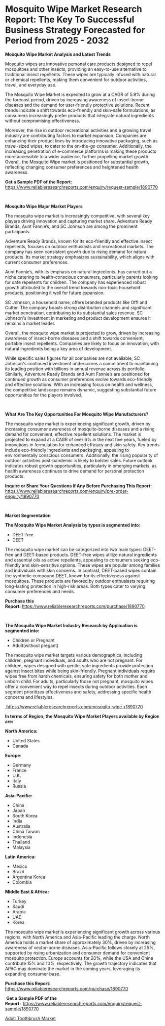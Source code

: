 <p><h1>Mosquito Wipe Market Research Report: The Key To Successful Business Strategy Forecasted for Period from 2025 - 2032</h1></p><p><strong>Mosquito Wipe Market Analysis and Latest Trends</strong></p>
<p><p>Mosquito wipes are innovative personal care products designed to repel mosquitoes and other insects, providing an easy-to-use alternative to traditional insect repellents. These wipes are typically infused with natural or chemical repellents, making them convenient for outdoor activities, travel, and everyday use.</p><p>The Mosquito Wipe Market is expected to grow at a CAGR of 5.9% during the forecast period, driven by increasing awareness of insect-borne diseases and the demand for user-friendly protective solutions. Recent trends indicate a shift towards eco-friendly and skin-safe formulations, as consumers increasingly prefer products that integrate natural ingredients without compromising effectiveness.</p><p>Moreover, the rise in outdoor recreational activities and a growing travel industry are contributing factors to market expansion. Companies are enhancing their product lines by introducing innovative packaging, such as travel-sized wipes, to cater to the on-the-go consumer. Additionally, the increasing penetration of e-commerce platforms is making these products more accessible to a wider audience, further propelling market growth. Overall, the Mosquito Wipe market is positioned for substantial growth, reflecting changing consumer preferences and heightened health awareness.</p></p>
<p><strong>Get a Sample PDF of the Report:&nbsp;</strong> <a href="https://www.reliableresearchreports.com/enquiry/request-sample/1890770?utm_campaign=3210&utm_medium=2&utm_source=Github&utm_content=ia&utm_term=05042025&utm_id=mosquito-wipe">https://www.reliableresearchreports.com/enquiry/request-sample/1890770</a></p>
<p>&nbsp;</p>
<p><strong>Mosquito Wipe Major Market Players</strong></p>
<p><p>The mosquito wipe market is increasingly competitive, with several key players driving innovation and capturing market share. Adventure Ready Brands, Aunt Fannie’s, and SC Johnson are among the prominent participants.</p><p>Adventure Ready Brands, known for its eco-friendly and effective insect repellents, focuses on outdoor enthusiasts and recreational markets. The company has seen consistent growth due to rising demand for natural products. Its market strategy emphasizes sustainability, which aligns with current consumer preferences.</p><p>Aunt Fannie’s, with its emphasis on natural ingredients, has carved out a niche catering to health-conscious consumers, particularly parents looking for safe repellents for children. The company has experienced robust growth attributed to the overall trend towards non-toxic household products, positioning it well for future expansion.</p><p>SC Johnson, a household name, offers branded products like Off! and Cutter. The company boasts strong distribution channels and significant market penetration, contributing to its substantial sales revenue. SC Johnson's investment in marketing and product development ensures it remains a market leader.</p><p>Overall, the mosquito wipe market is projected to grow, driven by increasing awareness of insect-borne diseases and a shift towards convenient, portable insect repellents. Companies are likely to focus on innovation, with natural ingredients being a key area of development.</p><p>While specific sales figures for all companies are not available, SC Johnson's continued investment underscores a commitment to maintaining its leading position with billions in annual revenue across its portfolio. Similarly, Adventure Ready Brands and Aunt Fannie’s are positioned for continued growth as consumer preferences evolve towards eco-friendly and effective solutions. With an increasing focus on health and wellness, the competitive landscape remains dynamic, suggesting substantial future opportunities for the players involved.</p></p>
<p>&nbsp;</p>
<p><strong>What Are The Key Opportunities For Mosquito Wipe Manufacturers?</strong></p>
<p><p>The mosquito wipe market is experiencing significant growth, driven by increasing consumer awareness of mosquito-borne diseases and a rising demand for convenient, effective repellent solutions. The market is projected to expand at a CAGR of over 6% in the next five years, fueled by innovations in formulation for enhanced efficacy and skin safety. Key trends include eco-friendly ingredients and packaging, appealing to environmentally conscious consumers. Additionally, the rising popularity of outdoor activities post-pandemic is likely to bolster sales. Future outlook indicates robust growth opportunities, particularly in emerging markets, as health awareness continues to drive demand for personal protection products.</p></p>
<p><strong>Inquire or Share Your Questions If Any Before Purchasing This Report:</strong> <a href="https://www.reliableresearchreports.com/enquiry/pre-order-enquiry/1890770?utm_campaign=3210&utm_medium=2&utm_source=Github&utm_content=ia&utm_term=05042025&utm_id=mosquito-wipe">https://www.reliableresearchreports.com/enquiry/pre-order-enquiry/1890770</a></p>
<p>&nbsp;</p>
<p><strong>Market Segmentation</strong></p>
<p><strong>The Mosquito Wipe Market Analysis by types is segmented into:</strong></p>
<p><ul><li>DEET-free</li><li>DEET</li></ul></p>
<p><p>The mosquito wipe market can be categorized into two main types: DEET-free and DEET-based products. DEET-free wipes utilize natural ingredients and essential oils as active repellents, appealing to consumers seeking eco-friendly and skin-sensitive options. These wipes are popular among families and individuals with skin concerns. In contrast, DEET-based wipes contain the synthetic compound DEET, known for its effectiveness against mosquitoes. These products are favored by outdoor enthusiasts requiring long-lasting protection in high-risk areas. Both types cater to varying consumer preferences and needs.</p></p>
<p><strong>Purchase this Report:&nbsp;</strong><a href="https://www.reliableresearchreports.com/purchase/1890770?utm_campaign=3210&utm_medium=2&utm_source=Github&utm_content=ia&utm_term=05042025&utm_id=mosquito-wipe">https://www.reliableresearchreports.com/purchase/1890770</a></p>
<p>&nbsp;</p>
<p><strong>The Mosquito Wipe Market Industry Research by Application is segmented into:</strong></p>
<p><ul><li>Children or Pregnant</li><li>Adult(without pregant)</li></ul></p>
<p><p>The mosquito wipe market targets various demographics, including children, pregnant individuals, and adults who are not pregnant. For children, wipes designed with gentle, safe ingredients provide protection against insect bites while being skin-friendly. Pregnant individuals require wipes free from harsh chemicals, ensuring safety for both mother and unborn child. For adults, particularly those not pregnant, mosquito wipes offer a convenient way to repel insects during outdoor activities. Each segment prioritizes effectiveness and safety, addressing specific health concerns and lifestyles.</p></p>
<p><a href="https://www.reliableresearchreports.com/mosquito-wipe-r1890770?utm_campaign=3210&utm_medium=2&utm_source=Github&utm_content=ia&utm_term=05042025&utm_id=mosquito-wipe">&nbsp;https://www.reliableresearchreports.com/mosquito-wipe-r1890770</a></p>
<p><strong>In terms of Region, the Mosquito Wipe Market Players available by Region are:</strong></p>
<p>
    <p> <strong> North America: </strong>
        <ul>
            <li>United States</li>
            <li>Canada</li>
        </ul>
        </p> 
    <p> <strong> Europe: </strong>
        <ul>
            <li>Germany</li>
            <li>France</li>
            <li>U.K.</li>
            <li>Italy</li>
            <li>Russia</li>
        </ul>
        </p> 
    <p> <strong> Asia-Pacific: </strong>
        <ul>
            <li>China</li>
            <li>Japan</li>
            <li>South Korea</li>
            <li>India</li>
            <li>Australia</li>
            <li>China Taiwan</li>
            <li>Indonesia</li>
            <li>Thailand</li>
            <li>Malaysia</li>
        </ul>
        </p> 
    <p> <strong> Latin America: </strong>
        <ul>
            <li>Mexico</li>
            <li>Brazil</li>
            <li>Argentina Korea</li>
            <li>Colombia</li>
        </ul>
        </p> 
    <p> <strong> Middle East & Africa: </strong>
        <ul>
            <li>Turkey</li>
            <li>Saudi</li>
            <li>Arabia</li>
            <li>UAE</li>
            <li>Korea</li>
        </ul>
    </p>
    </p>
<p><p>The mosquito wipe market is experiencing significant growth across various regions, with North America and Asia-Pacific leading the charge. North America holds a market share of approximately 30%, driven by increasing awareness of vector-borne diseases. Asia-Pacific follows closely at 25%, supported by rising urbanization and consumer demand for convenient mosquito protection. Europe accounts for 20%, while the USA and China contribute 15% and 10%, respectively. The growth trajectory indicates that APAC may dominate the market in the coming years, leveraging its expanding consumer base.</p></p>
<p><strong>Purchase this Report: </strong><a href="https://www.reliableresearchreports.com/purchase/1890770?utm_campaign=3210&utm_medium=2&utm_source=Github&utm_content=ia&utm_term=05042025&utm_id=mosquito-wipe">https://www.reliableresearchreports.com/purchase/1890770</a></p>
<p>&nbsp;<strong>Get a Sample PDF of the Report:&nbsp;&nbsp;</strong><a href="https://www.reliableresearchreports.com/enquiry/request-sample/1890770?utm_campaign=3210&utm_medium=2&utm_source=Github&utm_content=ia&utm_term=05042025&utm_id=mosquito-wipe">https://www.reliableresearchreports.com/enquiry/request-sample/1890770</a></p>
<p><strong></strong></p>
<p><p><a href="https://github.com/lestymbango/Market-Research-Report-List-1/blob/main/adult-toothbrush-market.md?utm_campaign=3210&utm_medium=2&utm_source=Github&utm_content=ia&utm_term=05042025&utm_id=mosquito-wipe">Adult Toothbrush Market</a></p></p>